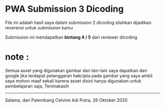 # PWA Submission 3 Dicoding
File ini adalah hasil saya dalam submission 2 dicoding
silahkan dijadikan reverensi untuk submission kamu

Submission ini mendapatkan <b>bintang 4 / 5</b> dari reviewer dicoding


<h1>note :</h1> Semua asset yang digunakan gambar dan lain-lain saya dapatkan dari google
jika terdapat pelanggaran hakcipta pada gambar yang saya ambil saya mohon maaf sekali
karena asset disini hanya digunakan untuk pembelajaran saja, Terimakasih

<br/>
<hr>
Salama, dari Palembang
Celvine Adi Putra, 26 Oktober 2020
